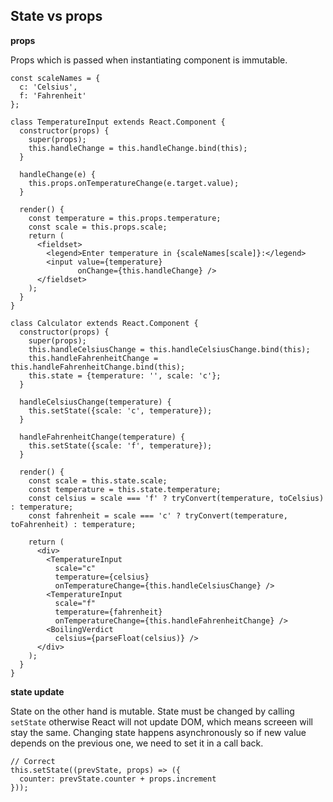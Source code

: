 ## State vs props

**props**

Props which is passed when instantiating component is immutable.

    const scaleNames = {
      c: 'Celsius',
      f: 'Fahrenheit'
    };

    class TemperatureInput extends React.Component {
      constructor(props) {
        super(props);
        this.handleChange = this.handleChange.bind(this);
      }

      handleChange(e) {
        this.props.onTemperatureChange(e.target.value);
      }

      render() {
        const temperature = this.props.temperature;
        const scale = this.props.scale;
        return (
          <fieldset>
            <legend>Enter temperature in {scaleNames[scale]}:</legend>
            <input value={temperature}
                   onChange={this.handleChange} />
          </fieldset>
        );
      }
    }

    class Calculator extends React.Component {
      constructor(props) {
        super(props);
        this.handleCelsiusChange = this.handleCelsiusChange.bind(this);
        this.handleFahrenheitChange = this.handleFahrenheitChange.bind(this);
        this.state = {temperature: '', scale: 'c'};
      }

      handleCelsiusChange(temperature) {
        this.setState({scale: 'c', temperature});
      }

      handleFahrenheitChange(temperature) {
        this.setState({scale: 'f', temperature});
      }

      render() {
        const scale = this.state.scale;
        const temperature = this.state.temperature;
        const celsius = scale === 'f' ? tryConvert(temperature, toCelsius) : temperature;
        const fahrenheit = scale === 'c' ? tryConvert(temperature, toFahrenheit) : temperature;

        return (
          <div>
            <TemperatureInput
              scale="c"
              temperature={celsius}
              onTemperatureChange={this.handleCelsiusChange} />
            <TemperatureInput
              scale="f"
              temperature={fahrenheit}
              onTemperatureChange={this.handleFahrenheitChange} />
            <BoilingVerdict
              celsius={parseFloat(celsius)} />
          </div>
        );
      }
    }


**state update**

State on the other hand is mutable. State must be changed by calling `setState` otherwise React will not update DOM, which means screeen will stay the same. Changing state happens asynchronously so if new value depends on the previous one, we need to set it in a call back.

    // Correct
    this.setState((prevState, props) => ({
      counter: prevState.counter + props.increment
    }));

